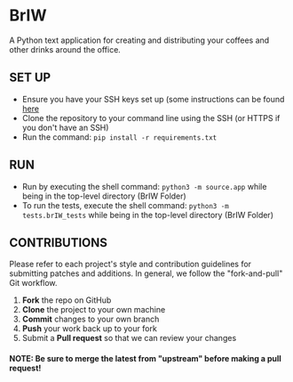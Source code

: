 # BrIW
A Python text application for creating and distributing your coffees and other drinks around the office.

## SET UP
- Ensure you have your SSH keys set up 
(some instructions can be found [here](https://www.digitalocean.com/community/tutorials/how-to-set-up-ssh-keys--2)
- Clone the repository to your command line using the SSH (or HTTPS if you don't have an SSH)
- Run the command: ```pip install -r requirements.txt```
	
## RUN
- Run by executing the shell command: ```python3 -m source.app``` while being in the top-level directory (BrIW Folder)
- To run the tests, execute the shell command: ```python3 -m tests.brIW_tests``` while being in the top-level directory (BrIW Folder)

## CONTRIBUTIONS
Please refer to each project's style and contribution guidelines for submitting patches and additions. In general, we follow the "fork-and-pull" Git workflow.

 1. **Fork** the repo on GitHub
 2. **Clone** the project to your own machine
 3. **Commit** changes to your own branch
 4. **Push** your work back up to your fork
 5. Submit a **Pull request** so that we can review your changes

#### NOTE: Be sure to merge the latest from "upstream" before making a pull request! 
